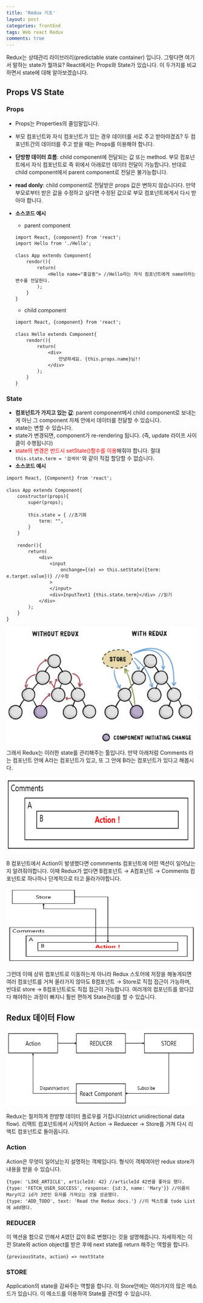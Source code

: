 ```yaml
---
title: 'Redux 기초'
layout: post
categories: frontEnd
tags: Web react Redux
comments: true
---
```


Redux는 상태관리 라이브러리(predictable state container) 입니다. 그렇다면 여기서 말하는 state가 뭘까요? React에서는 Props와 State가 있습니다. 이 두가지를 비교하면서 state에 대해 알아보겠습니다.
## Props VS State
### Props
- Props는 Properties의 줄임말입니다.
- 부모 컴포넌트와 자식 컴포넌트가 있는 경우 데이터를 서로 주고 받아야겠죠? 두 컴포넌트간의 데이터를 주고 받을 때는 Props를 이용해야 합니다.
- **단방향 데이터 흐름**: child component에 전달되는 값 또는 method. 부모 컴포넌트에서 자식 컴포넌트로 즉 위에서 아래로만 데이터 전달이 가능합니다. 반대로 child component에서 parent component로 전달은 불가능합니다.
- **read donly**: child component로 전달받은 props 값은 변하지 않습니다다. 만약 부모로부터 받은 값을 수정하고 싶다면 수정된 값으로 부모 컴포넌트에게서 다시 받아야 합니다.
- **소스코드 예시**
      
    - parent component

    ```
    import React, {component} from 'react';
    import Hello from './Hello';

    class App extends Component{
        rendor(){
            return(
                <Hello name="홍길동"> //Hello라는 자식 컴포넌트에게 name이라는 변수를 전달한다.
            );
        }
    }
    ```
    - child component

    ```
    import React, {component} from 'react';

    class Hello extends Component{
        rendor(){
            return(
                <div>
                    안녕하세요. {this.props.name}님!!
                </div>
            );
        }
    }
    ```

### State
- **컴포넌트가 가지고 있는 값**: parent component에서 child component로 보내는게 아닌 그 component 자체 안에서 데이터를 전달할 수 있습니다.
- state는 변할 수 있습니다.
- state가 변경되면, component가 re-rendering 됩니다. (즉, update 라이프 사이클이 수행됩니다)
- <span style="color:red">state의 변경은 반드시 setState()함수를 이용</span>해줘야 합니다. 절대 `this.state.term = '검색어'`와 같이 직접 할당할 수 없습니다.
- **소스코드 예시**

```
import React, {Component} from 'react';

class App extends Component{
    constructor(props){
        super(props);

        this.state = { //초기화
            term: "",
        }
    }

    rendor(){
        return(
            <div>
                <input
                    onchange={(e) => this.setState({term: e.target.value})} //수정
                >
                </input>
                <div>InputText1 {this.state.term}</div> //읽기
            </div>
        );
    }
}
```
<p align="center"><img src="/assets\img/without-redux.PNG"></p>
그래서 Redux는 이러한 state를 관리해주는 툴입니다. 만약 아래처럼 Comments 라는 컴포넌트 안에 A라는 컴포넌트가 있고, 또 그 안에 B라는 컴포넌트가 있다고 해봅시다.  
<p align="center"><img src="/assets\img/redux-exam.PNG" height="200px" width="600px"></p>
B 컴포넌트에서 Action이 발생했다면 commments 컴포넌트에 어떤 액션이 일어났는지 알려줘야합니다. 이때 Redux가 없다면 B컴포넌트 → A컴포넌트 → Comments 컴포넌트로 하나하나 단계적으로 타고 올라가야합니다. 
<p align="center"><img src="/assets\img/redux-store.PNG" height="200px" width="600px"></p>
그런데 이때 상위 컴포넌트로 이동하는게 아니라 Redux 스토어에 저장을 해놓게되면 여러 컴포넌트를 거쳐 올라가지 않아도 B컴포넌트 → Store로 직접 접근이 가능하며, 반대로 store → B컴포넌트로도 직접 접근이 가능합니다. 여러개의 컴포넌트를 왔다갔다 해야하는 과정이 빠지니 훨씬 편하게 State관리를 할 수 있습니다.

## Redux 데이터 Flow
<p align="center"><img src="/assets\img/redux-data-flow.PNG" height="200px" width="600px"></p>
Redux는 철저하게 한뱡향 데이터 플로우를 가집니다(strict unidirectional data flow). 리액트 컴포넌트에서 시작되어 Action → Reduecer → Store를 거쳐 다시 리액트 컴포넌트로 돌아옵니다.

### Action
Action은 무엇이 일어났는지 설명하는 객체입니다. 형식이 객체여야만 redux store가 내용을 받을 수 있습니다.
```
{type: 'LIKE_ARTICLE', articleId: 42} //articleId 42번을 좋아요 했다.
{type: 'FETCH_USER_SUCCESS', response: {id:3, name: 'Mary'}} //이름이 Mary이고 id가 3번인 유저를 가져오는 것을 성공했다.
{type: 'ADD_TODO', text: 'Read the Redux docs.'} //이 텍스트를 todo List에 add했다.
```

### REDUCER
이 액션을 함으로 인해서 A였던 값이 B로 변했다는 것을 설명해줍니다. 자세하게는 이전 State와 action object를 받은 후에 next state를 return 해주는 역할을 합니다.
```
{previousState, action} => nextState
```

### STORE
Application의 state을 감싸주는 역할을 합니다. 이 Store안에는 여러가지의 많은 메소드가 있습니다. 이 메소드를 이용하여 State를 관리할 수 있습니다.

<!--author-->